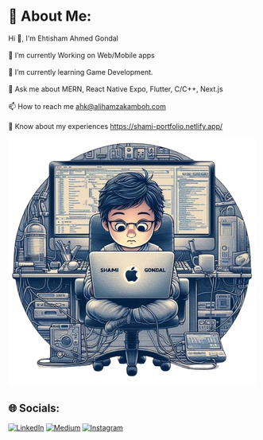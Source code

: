 # 💫 About Me:
Hi 👋, I'm Ehtisham Ahmed Gondal<br><br>🔭 I’m currently Working on Web/Mobile apps<br><br>🌱 I’m currently learning Game Development.<br><br>💬 Ask me about MERN, React Native Expo, Flutter, C/C++, Next.js<br><br>📫 How to reach me ahk@alihamzakamboh.com<br><br>📄 Know about my experiences https://shami-portfolio.netlify.app/

![Alt text](./LandingImage-0HswxDEm.png)

## 🌐 Socials:
[![LinkedIn](https://img.shields.io/badge/LinkedIn-%230077B5.svg?logo=linkedin&logoColor=white)](https://linkedin.com/in/https://www.linkedin.com/in/ehtisham-ahmed-gondal-314019289/) [![Medium](https://img.shields.io/badge/Medium-12100E?logo=medium&logoColor=white)](https://medium.com/@https://medium.com/@ehtishamahmedgondal) 
[![Instagram](https://img.shields.io/badge/Medium-12100E?logo=medium&logoColor=white)](https://medium.com/@https://medium.com/@ehtishamahmedgondal) 

